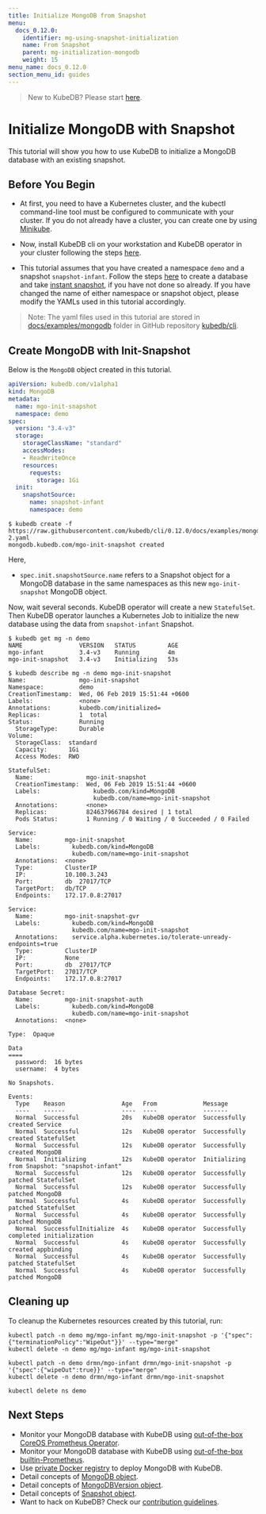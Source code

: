 ```yaml
---
title: Initialize MongoDB from Snapshot
menu:
  docs_0.12.0:
    identifier: mg-using-snapshot-initialization
    name: From Snapshot
    parent: mg-initialization-mongodb
    weight: 15
menu_name: docs_0.12.0
section_menu_id: guides
---
```

> New to KubeDB? Please start [here](/docs/concepts/README.md).

# Initialize MongoDB with Snapshot

This tutorial will show you how to use KubeDB to initialize a MongoDB database with an existing snapshot.

## Before You Begin

- At first, you need to have a Kubernetes cluster, and the kubectl command-line tool must be configured to communicate with your cluster. If you do not already have a cluster, you can create one by using [Minikube](https://github.com/kubernetes/minikube).

- Now, install KubeDB cli on your workstation and KubeDB operator in your cluster following the steps [here](/docs/setup/install.md).

- This tutorial assumes that you have created a namespace `demo` and a snapshot `snapshot-infant`. Follow the steps [here](/docs/guides/mongodb/snapshot/backup-and-restore.md) to create a database and take [instant snapshot](/docs/guides/mongodb/snapshot/backup-and-restore.md#instant-backups), if you have not done so already. If you have changed the name of either namespace or snapshot object, please modify the YAMLs used in this tutorial accordingly.

> Note: The yaml files used in this tutorial are stored in [docs/examples/mongodb](https://github.com/kubedb/cli/tree/master/docs/examples/mongodb) folder in GitHub repository [kubedb/cli](https://github.com/kubedb/cli).

## Create MongoDB with Init-Snapshot

Below is the `MongoDB` object created in this tutorial.

```yaml
apiVersion: kubedb.com/v1alpha1
kind: MongoDB
metadata:
  name: mgo-init-snapshot
  namespace: demo
spec:
  version: "3.4-v3"
  storage:
    storageClassName: "standard"
    accessModes:
    - ReadWriteOnce
    resources:
      requests:
        storage: 1Gi
  init:
    snapshotSource:
      name: snapshot-infant
      namespace: demo
```

```console
$ kubedb create -f https://raw.githubusercontent.com/kubedb/cli/0.12.0/docs/examples/mongodb/Initialization/demo-2.yaml
mongodb.kubedb.com/mgo-init-snapshot created
```

Here,

- `spec.init.snapshotSource.name` refers to a Snapshot object for a MongoDB database in the same namespaces as this new `mgo-init-snapshot` MongoDB object.

Now, wait several seconds. KubeDB operator will create a new `StatefulSet`. Then KubeDB operator launches a Kubernetes Job to initialize the new database using the data from `snapshot-infant` Snapshot.

```console
$ kubedb get mg -n demo
NAME                VERSION   STATUS         AGE
mgo-infant          3.4-v3    Running        4m
mgo-init-snapshot   3.4-v3    Initializing   53s

$ kubedb describe mg -n demo mgo-init-snapshot
Name:               mgo-init-snapshot
Namespace:          demo
CreationTimestamp:  Wed, 06 Feb 2019 15:51:44 +0600
Labels:             <none>
Annotations:        kubedb.com/initialized=
Replicas:           1  total
Status:             Running
  StorageType:      Durable
Volume:
  StorageClass:  standard
  Capacity:      1Gi
  Access Modes:  RWO

StatefulSet:
  Name:               mgo-init-snapshot
  CreationTimestamp:  Wed, 06 Feb 2019 15:51:44 +0600
  Labels:               kubedb.com/kind=MongoDB
                        kubedb.com/name=mgo-init-snapshot
  Annotations:        <none>
  Replicas:           824637966784 desired | 1 total
  Pods Status:        1 Running / 0 Waiting / 0 Succeeded / 0 Failed

Service:
  Name:         mgo-init-snapshot
  Labels:         kubedb.com/kind=MongoDB
                  kubedb.com/name=mgo-init-snapshot
  Annotations:  <none>
  Type:         ClusterIP
  IP:           10.100.3.243
  Port:         db  27017/TCP
  TargetPort:   db/TCP
  Endpoints:    172.17.0.8:27017

Service:
  Name:         mgo-init-snapshot-gvr
  Labels:         kubedb.com/kind=MongoDB
                  kubedb.com/name=mgo-init-snapshot
  Annotations:    service.alpha.kubernetes.io/tolerate-unready-endpoints=true
  Type:         ClusterIP
  IP:           None
  Port:         db  27017/TCP
  TargetPort:   27017/TCP
  Endpoints:    172.17.0.8:27017

Database Secret:
  Name:         mgo-init-snapshot-auth
  Labels:         kubedb.com/kind=MongoDB
                  kubedb.com/name=mgo-init-snapshot
  Annotations:  <none>
  
Type:  Opaque
  
Data
====
  password:  16 bytes
  username:  4 bytes

No Snapshots.

Events:
  Type    Reason                Age   From             Message
  ----    ------                ----  ----             -------
  Normal  Successful            20s   KubeDB operator  Successfully created Service
  Normal  Successful            12s   KubeDB operator  Successfully created StatefulSet
  Normal  Successful            12s   KubeDB operator  Successfully created MongoDB
  Normal  Initializing          12s   KubeDB operator  Initializing from Snapshot: "snapshot-infant"
  Normal  Successful            12s   KubeDB operator  Successfully patched StatefulSet
  Normal  Successful            12s   KubeDB operator  Successfully patched MongoDB
  Normal  Successful            4s    KubeDB operator  Successfully patched StatefulSet
  Normal  Successful            4s    KubeDB operator  Successfully patched MongoDB
  Normal  SuccessfulInitialize  4s    KubeDB operator  Successfully completed initialization
  Normal  Successful            4s    KubeDB operator  Successfully created appbinding
  Normal  Successful            4s    KubeDB operator  Successfully patched StatefulSet
  Normal  Successful            4s    KubeDB operator  Successfully patched MongoDB
```

## Cleaning up

To cleanup the Kubernetes resources created by this tutorial, run:

```console
kubectl patch -n demo mg/mgo-infant mg/mgo-init-snapshot -p '{"spec":{"terminationPolicy":"WipeOut"}}' --type="merge"
kubectl delete -n demo mg/mgo-infant mg/mgo-init-snapshot

kubectl patch -n demo drmn/mgo-infant drmn/mgo-init-snapshot -p '{"spec":{"wipeOut":true}}' --type="merge"
kubectl delete -n demo drmn/mgo-infant drmn/mgo-init-snapshot

kubectl delete ns demo
```

## Next Steps

- Monitor your MongoDB database with KubeDB using [out-of-the-box CoreOS Prometheus Operator](/docs/guides/mongodb/monitoring/using-coreos-prometheus-operator.md).
- Monitor your MongoDB database with KubeDB using [out-of-the-box builtin-Prometheus](/docs/guides/mongodb/monitoring/using-builtin-prometheus.md).
- Use [private Docker registry](/docs/guides/mongodb/private-registry/using-private-registry.md) to deploy MongoDB with KubeDB.
- Detail concepts of [MongoDB object](/docs/concepts/databases/mongodb.md).
- Detail concepts of [MongoDBVersion object](/docs/concepts/catalog/mongodb.md).
- Detail concepts of [Snapshot object](/docs/concepts/snapshot.md).
- Want to hack on KubeDB? Check our [contribution guidelines](/docs/CONTRIBUTING.md).
